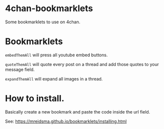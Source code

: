 # 4chan-bookmarklets
Some bookmarklets to use on 4chan.

# Bookmarklets

`embedThemAll` will press all youtube embed buttons.

`quoteThemAll` will quote every post on a thread and add those quotes to your message field.

`expandThemAll` will expand all images in a thread.

# How to install.

Basically create a new bookmark and paste the code inside the url field.

See: https://mreidsma.github.io/bookmarklets/installing.html
